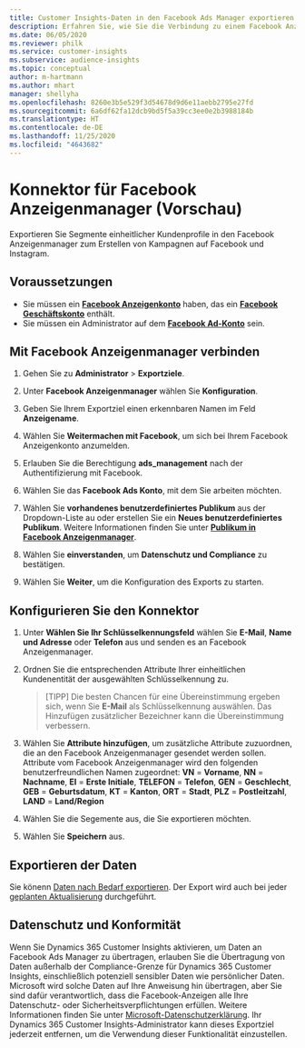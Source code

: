 ```yaml
---
title: Customer Insights-Daten in den Facebook Ads Manager exportieren
description: Erfahren Sie, wie Sie die Verbindung zu einem Facebook Anzeigen-Manager konfigurieren.
ms.date: 06/05/2020
ms.reviewer: philk
ms.service: customer-insights
ms.subservice: audience-insights
ms.topic: conceptual
author: m-hartmann
ms.author: mhart
manager: shellyha
ms.openlocfilehash: 8260e3b5e529f3d54678d9d6e11aebb2795e27fd
ms.sourcegitcommit: 6a6df62fa12dcb9bd5f5a39cc3ee0e2b3988184b
ms.translationtype: HT
ms.contentlocale: de-DE
ms.lasthandoff: 11/25/2020
ms.locfileid: "4643682"
---
```

# <a name="connector-for-facebook-ads-manager-preview"></a>Konnektor für Facebook Anzeigenmanager (Vorschau)

Exportieren Sie Segmente einheitlicher Kundenprofile in den Facebook Anzeigenmanager zum Erstellen von Kampagnen auf Facebook und Instagram.

## <a name="prerequisites"></a>Voraussetzungen

- Sie müssen ein [**Facebook Anzeigenkonto**](https://www.facebook.com/business/learn/lessons/step-by-step-ads-manager-account) haben, das ein [**Facebook Geschäftskonto**](https://business.facebook.com/) enthält.
- Sie müssen ein Administrator auf dem [**Facebook Ad-Konto**](https://www.facebook.com/business/learn/lessons/step-by-step-ads-manager-account) sein.

## <a name="connect-to-facebook-ads-manager"></a>Mit Facebook Anzeigenmanager verbinden

1. Gehen Sie zu **Administrator** > **Exportziele**.

1. Unter **Facebook Anzeigenmanager** wählen Sie **Konfiguration**.

1. Geben Sie Ihrem Exportziel einen erkennbaren Namen im Feld **Anzeigename**.

1. Wählen Sie **Weitermachen mit Facebook**, um sich bei Ihrem Facebook Anzeigenkonto anzumelden.

1. Erlauben Sie die Berechtigung **ads_management** nach der Authentifizierung mit Facebook.

1. Wählen Sie das **Facebook Ads Konto**, mit dem Sie arbeiten möchten.

1. Wählen Sie **vorhandenes benutzerdefiniertes Publikum** aus der Dropdown-Liste au oder erstellen Sie ein **Neues benutzerdefiniertes Publikum**. Weitere Informationen finden Sie unter [**Publikum in Facebook Anzeigenmanager**](https://www.facebook.com/business/help/744354708981227?id=2469097953376494).

1. Wählen Sie **einverstanden**, um **Datenschutz und Compliance** zu bestätigen.

1. Wählen Sie **Weiter**, um die Konfiguration des Exports zu starten.

## <a name="configure-the-connector"></a>Konfigurieren Sie den Konnektor

1. Unter **Wählen Sie Ihr Schlüsselkennungsfeld** wählen Sie **E-Mail**, **Name und Adresse** oder **Telefon** aus und senden es an Facebook Anzeigenmanager.

1. Ordnen Sie die entsprechenden Attribute Ihrer einheitlichen Kundenentität der ausgewählten Schlüsselkennung zu.
   > [TIPP] Die besten Chancen für eine Übereinstimmung ergeben sich, wenn Sie **E-Mail** als Schlüsselkennung auswählen. Das Hinzufügen zusätzlicher Bezeichner kann die Übereinstimmung verbessern.

1. Wählen Sie **Attribute hinzufügen**, um zusätzliche Attribute zuzuordnen, die an den Facebook Anzeigenmanager gesendet werden sollen. Attribute vom Facebook Anzeigenmanager wird den folgenden benutzerfreundlichen Namen zugeordnet: **VN** = **Vorname**, **NN** = **Nachname**, **EI** = **Erste Initiale**, **TELEFON** = **Telefon**, **GEN** = **Geschlecht**, **GEB** = **Geburtsdatum**, **KT** = **Kanton**, **ORT** = **Stadt**, **PLZ** = **Postleitzahl**, **LAND** = **Land/Region**

1. Wählen Sie die Segemente aus, die Sie exportieren möchten.

1. Wählen Sie **Speichern** aus.

## <a name="export-the-data"></a>Exportieren der Daten

Sie könenn [Daten nach Bedarf exportieren](export-destinations.md). Der Export wird auch bei jeder [geplanten Aktualisierung](system.md#schedule-tab) durchgeführt.

## <a name="data-privacy-and-compliance"></a>Datenschutz und Konformität

Wenn Sie Dynamics 365 Customer Insights aktivieren, um Daten an Facebook Ads Manager zu übertragen, erlauben Sie die Übertragung von Daten außerhalb der Compliance-Grenze für Dynamics 365 Customer Insights, einschließlich potenziell sensibler Daten wie persönlicher Daten. Microsoft wird solche Daten auf Ihre Anweisung hin übertragen, aber Sie sind dafür verantwortlich, dass die Facebook-Anzeigen alle Ihre Datenschutz- oder Sicherheitsverpflichtungen erfüllen. Weitere Informationen finden Sie unter [Microsoft-Datenschutzerklärung](https://go.microsoft.com/fwlink/?linkid=396732).
Ihr Dynamics 365 Customer Insights-Administrator kann dieses Exportziel jederzeit entfernen, um die Verwendung dieser Funktionalität einzustellen.
